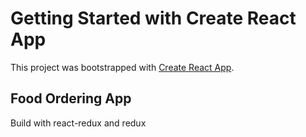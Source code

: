 # Getting Started with Create React App

This project was bootstrapped with [Create React App](https://github.com/facebook/create-react-app).

## Food Ordering App

Build with react-redux and redux

